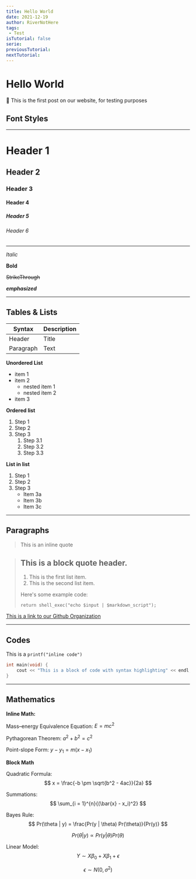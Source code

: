 ```yaml
---
title: Hello World
date: 2021-12-19
author: RiverNotHere
tags:
 - Test
isTutorial: false
serie: 
previousTutorial: 
nextTutorial: 
---
```


# Hello World
:memo: This is the first post on our website, for testing purposes

## Font Styles
---
# Header 1
## Header 2
### Header 3
#### Header 4
##### Header 5
###### Header 6
---

*Italic*

**Bold**

~~StrikeThrough~~

___emphasized___

---
## Tables & Lists
| Syntax      | Description |
| ----------- | ----------- |
| Header      | Title       |
| Paragraph   | Text        |

**Unordered List**
- item 1
- item 2
  - nested item 1
  - nested item 2
- item 3

**Ordered list**
1. Step 1
2. Step 2
3. Step 3
    1. Step 3.1
    2. Step 3.2
    3. Step 3.3

**List in list**
1. Step 1
2. Step 2
3. Step 3
    * Item 3a
    * Item 3b
    * Item 3c
---
## Paragraphs
> This is an inline quote

> ## This is a block quote header.
> 
> 1.   This is the first list item.
> 2.   This is the second list item.
> 
> Here's some example code:
> 
>     return shell_exec("echo $input | $markdown_script");

[This is a link to our Github Organization](https://www.github.com/ICU-Studio)

---

## Codes
This is a `printf("inline code")`
```cpp
int main(void) {
    cout << "This is a block of code with syntax highlighting" << endl;
}
```
---
## Mathematics
**Inline Math:**

Mass–energy Equivalence Equation: $E = mc^2$

Pythagorean Theorem: $a^2 + b^2 = c^2$

Point-slope Form: $y - y_1 = m(x - x_1)$

**Block Math**

Quadratic Formula:
$$
x = \frac{-b \pm \sqrt{b^2 - 4ac}}{2a}
$$

Summations:
$$
\sum_{i = 1}^{n}{(\bar{x} - x_i)^2}
$$

Bayes Rule:
$$
Pr(\theta | y) = \frac{Pr(y | \theta) Pr(\theta)}{Pr(y)}
$$

$$
Pr(\theta | y) \propto Pr(y | \theta) Pr(\theta)
$$

Linear Model:
$$
Y \sim X\beta_0 + X\beta_1 + \epsilon
$$

$$
\epsilon \sim N(0,\sigma^2)
$$


